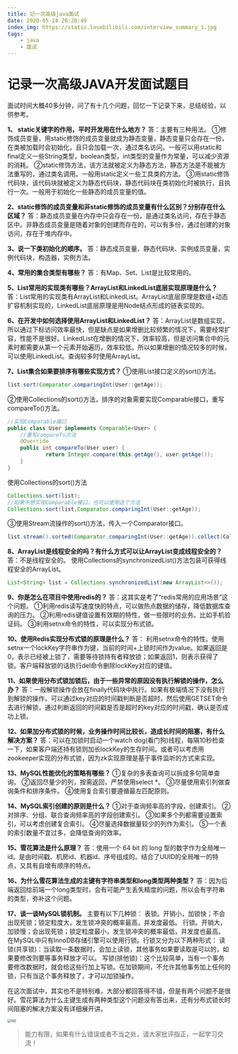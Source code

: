 ```yaml
---
title: 记一次高级java面试
date: 2020-05-24 20:20:49
index_img: https://static.lovebilibili.com/interview_summary_1.jpg
tags:
	- java
	- 面试
---
```


# 记录一次高级JAVA开发面试题目
面试时间大概40多分钟，问了有十几个问题，回忆一下记录下来，总结经验，以供参考。

<!-- more -->

**1、 static关键字的作用，平时开发用在什么地方？**
答：主要有三种用法。
①修饰成员变量，用static修饰的成员变量就成为静态变量，静态变量只会存在一份，在类被加载时会初始化，且只会加载一次，通过类名访问。一般可以用static和final定义一些String类型，boolean类型，int类型的变量作为常量，可以减少资源的消耗。
②static修饰方法，该方法就被定义为静态方法，静态方法是不能被方法重写的，通过类名调用。一般用static定义一些工具类的方法。
③用static修饰代码块，该代码块就被定义为静态代码块，静态代码块在类初始化时被执行，且执行一次。一般用于初始化一些静态的成员变量的值。

**2、static修饰的成员变量和非static修饰的成员变量有什么区别？分别存在什么区域？**
答：静态成员变量在内存中只会存在一份，是通过类名访问，存在于静态区中。非静态成员变量是随着对象的创建而存在的，可以有多份，通过创建的对象访问，存在于堆内存中。

**3、说一下类初始化的顺序。**
答：静态成员变量、静态代码块、实例成员变量，实例代码块，构造器，实例方法。

**4、常用的集合类型有哪些？**
答：有Map、Set、List是比较常用的。

**5、List常用的实现类有哪些？ArrayList和LinkedList底层实现原理是什么？**
答：List常用的实现类有ArrayList和LinkedList。ArrayList底层原理是数组+动态扩容机制实现的，LinkedList底层原理是用Node结点形成的链表实现的。

**6、在开发中如何选择使用ArrayList和LinkedList？**
答：ArrayList是数组实现，所以通过下标访问效率最快，但是缺点是如果增删比较频繁的情况下，需要经常扩容，性能不是很好。LinkedList在增删的情况下，效率较高，但是访问集合中的元素时都需要从第一个元素开始遍历，效率较低。所以如果增删的情况较多的时候，可以使用LinkedList。查询较多时使用ArrayList。

 **7、List集合如果要排序有哪些实现方式？**
①使用List接口定义的sort()方法。
```java
list.sort(Comparator.comparingInt(User::getAge));
```
②使用Collections的sort()方法，排序的对象需要实现Comparable接口，重写compareTo()方法。
```java
//实现Comparable接口
public class User implements Comparable<User> {
	//重写compareTo方法
	@Override
	public int compareTo(User user) {
    		return Integer.compare(this.getAge(), user.getAge());
	}
}
```
使用Collections的sort()方法
```java
Collections.sort(list);
//如果不想实现Comparable接口，也可以使用这个方法
Collections.sort(list,Comparator.comparingInt(User::getAge));
```
③使用Stream流操作的sort()方法，传入一个Comparator接口。
```java
list.stream().sorted(Comparator.comparingInt(User::getAge)).collect(Collectors.toList());
```

 **8、ArrayList是线程安全的吗？有什么方式可以让ArrayList变成线程安全的？**
答：不是线程安全的。
使用Collections的synchronizedList()方法包装可获得线程安全的ArrayList。
```java
List<String> list = Collections.synchronizedList(new ArrayList<>());
```

**9、你是怎么在项目中使用redis的？**
答：这其实是考了“redis常用的应用场景”这个问题。
①利用redis读写速度快的特点，可以做热点数据的储存，降低数据库查询的压力。
②利用redis键值设置有效期的特性，做一些限时的业务。比如手机验证码。
③利用setnx命令的特性，可以实现分布式锁。

**10、使用Redis实现分布式锁的原理是什么？**
答： 利用setnx命令的特性。使用setnx一个lockKey字符串作为键，当前的时间+上锁时间作为value。如果返回是0，表示已经被上锁了，需要等待锁持有者释放锁；如果返回1，则表示获得了锁。客户端释放锁的话执行del命令删除lockKey对应的键值。

**11、如果使用分布式锁加锁后，由于一些异常的原因没有执行解锁的操作，怎么办？**
答：一般解锁操作会放在finally代码块中执行。如果有极端情况下没有执行到解锁的操作，可以通过key对应的时间戳判断是否超时，然后使用GETSET命令去进行解锁，通过判断返回的时间戳是否是超时的key对应的时间戳，确认是否成功上锁。

**12、如果加分布式锁的时候，业务操作时间比较长，造成长时间的阻塞，有什么解决方案？**
答：可以在加锁时启动一个watch dog(看门狗)线程，每隔10秒检查一下，如果客户端还持有锁则加长lockKey的生存时间。或者可以考虑用zookeeper实现的分布式锁，因为zk实现原理是基于事件监听的方式来实现。

**13、MySQL性能优化的策略有哪些？**
①复杂的多表查询可以拆成多句简单查询。
②返回尽量少的列，按需返回，严禁使用select *。
③尽量使用索引列做查询条件和排序条件。
④使用复合索引要遵循最左匹配原则。

**14、MySQL索引创建的原则是什么？**
①对于查询频率高的字段，创建索引。
②对排序、分组、联合查询频率高的字段创建索引。
③如果多个列都需要设置索引，可以考虑创建复合索引。
④尽量选择数据量较少的列作为索引。
⑤一个表的索引数量不宜过多，会降低查询的效率。


**15、雪花算法是什么原理？**
答：使用一个 64 bit 的 long 型的数字作为全局唯一 id。是由时间戳、机房id、机器id、序号组成的。结合了UUID的全局唯一的特点，又具有自增有顺序的特点。

**16、为什么雪花算法生成的主键有字符串类型和long类型两种类型？**
答：因为后端返回给前端一个long类型时，会有可能产生丢失精度的问题，所以会有字符串的类型，弥补这个问题。

**17、谈一谈MySQL锁机制。**
主要有以下几种锁：
表锁。开销小，加锁快；不会出现死锁；锁定粒度大，发生锁冲突的概率最高，并发度最低。
行锁。开销大，加锁慢；会出现死锁；锁定粒度最小，发生锁冲突的概率最低，并发度也最高。
在MySQL中只有InnoDB存储引擎可以使用行锁。行锁又分为以下两种形式：
读锁(共享锁)：当读取一条数据时，会加上读锁，其他事务如果要读取是可以的，如果要修改则要等事务释放才可以。
写锁(排他锁)：这个比较简单，当有一个事务要修改数据时，就会给这些行加上写锁。在加锁期间，不允许其他事务加上任何的锁，只有当这个事务释放了，才可以加锁操作。

在这次面试中，其实也不是特别难，大部分都回答得不错，但是有两个问题不是很好。雪花算法为什么主键生成有两种类型这个问题没有答出来，还有分布式锁长时间阻塞的解决方案没有详细展开讲。

<img src="https://me.lovebilibili.com/img/wechat.jpg-slim" alt="100" style="zoom:50%;" />

> 能力有限，如果有什么错误或者不当之处，请大家批评指正，一起学习交流！

